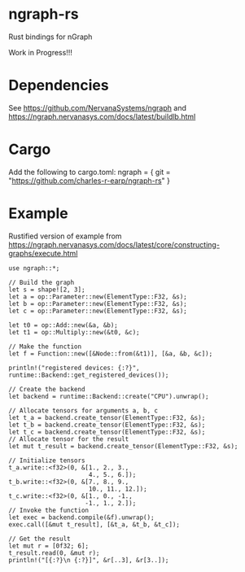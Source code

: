 # ngraph-rs
Rust bindings for nGraph

Work in Progress!!!

# Dependencies
See https://github.com/NervanaSystems/ngraph and https://ngraph.nervanasys.com/docs/latest/buildlb.html

# Cargo
Add the following to cargo.toml:
ngraph = { git = "https://github.com/charles-r-earp/ngraph-rs" }

# Example 
Rustified version of example from https://ngraph.nervanasys.com/docs/latest/core/constructing-graphs/execute.html
```
use ngraph::*;
  
// Build the graph
let s = shape![2, 3];
let a = op::Parameter::new(ElementType::F32, &s);
let b = op::Parameter::new(ElementType::F32, &s); 
let c = op::Parameter::new(ElementType::F32, &s);

let t0 = op::Add::new(&a, &b);
let t1 = op::Multiply::new(&t0, &c);

// Make the function
let f = Function::new([&Node::from(&t1)], [&a, &b, &c]);

println!("registered devices: {:?}", runtime::Backend::get_registered_devices());

// Create the backend
let backend = runtime::Backend::create("CPU").unwrap();

// Allocate tensors for arguments a, b, c
let t_a = backend.create_tensor(ElementType::F32, &s);
let t_b = backend.create_tensor(ElementType::F32, &s);
let t_c = backend.create_tensor(ElementType::F32, &s);
// Allocate tensor for the result
let mut t_result = backend.create_tensor(ElementType::F32, &s);

// Initialize tensors 
t_a.write::<f32>(0, &[1., 2., 3., 
                      4., 5., 6.]);
t_b.write::<f32>(0, &[7., 8., 9.,
                      10., 11., 12.]);
t_c.write::<f32>(0, &[1., 0., -1.,
                     -1., 1., 2.]);          
// Invoke the function
let exec = backend.compile(&f).unwrap();
exec.call([&mut t_result], [&t_a, &t_b, &t_c]);

// Get the result
let mut r = [0f32; 6];
t_result.read(0, &mut r);
println!("[{:?}\n {:?}]", &r[..3], &r[3..]);
```
